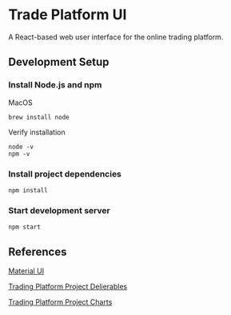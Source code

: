 # Trade Platform UI
A React-based web user interface for the online trading platform.

## Development Setup
### Install Node.js and npm

MacOS

```
brew install node
```
Verify installation
```
node -v
npm -v
```
### Install project dependencies
```
npm install
```
### Start development server
```
npm start
```

## References
[Material UI](https://mui.com/material-ui/)

[Trading Platform Project Delierables](https://docs.google.com/document/d/1nSemyHsZdxt_cOOt12eZMfBD5qV_iyabLDchFLDIPrU/edit)


[Trading Platform Project Charts](https://app.diagrams.net/#G10uPsdOcl96lwgtEo8y07Zrb-_jO5mh0a#%7B%22pageId%22%3A%22v89XgWUNqkIryxFXCNnX%22%7D)









